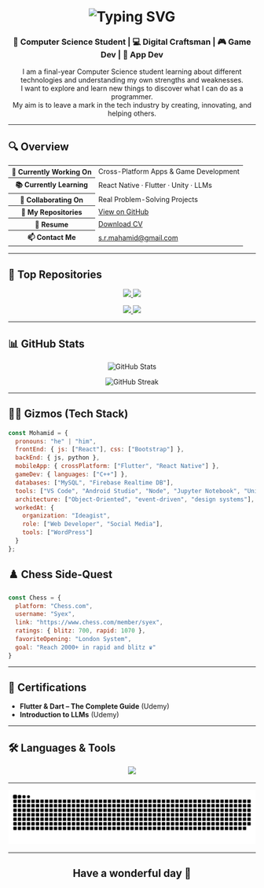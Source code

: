 <h1 align="center">
  <img src="https://readme-typing-svg.demolab.com?font=Fira+Code&weight=600&size=30&pause=1000&color=2D68C4&center=true&vCenter=true&width=500&height=80&lines=Hi,+I'm+Syed+Mohamid+Raza" alt="Typing SVG" />
</h1>

<h3 align="center">
🚀 Computer Science Student | 💻 Digital Craftsman | 🎮 Game Dev | 📲 App Dev
</h3>

<p align="center">
I am a final-year Computer Science student learning about different technologies and understanding my own strengths and weaknesses.<br>
I want to explore and learn new things to discover what I can do as a programmer.<br>
My aim is to leave a mark in the tech industry by creating, innovating, and helping others.<br>
</p>

---

## 🔍 Overview

<table align="center">
  <tr>
    <th>🔭 Currently Working On</th>
    <td>Cross-Platform Apps & Game Development</td>
  </tr>
  <tr>
    <th>📚 Currently Learning</th>
    <td>React Native · Flutter · Unity · LLMs</td>
  </tr>
  <tr>
    <th>🤝 Collaborating On</th>
    <td>Real Problem-Solving Projects</td>
  </tr>
  <tr>
    <th>📁 My Repositories</th>
    <td><a href="https://github.com/Sye0x?tab=repositories" target="_blank">View on GitHub</a></td>
  </tr>
  <tr>
    <th>📄 Resume</th>
    <td><a href="https://github.com/Sye0x/Sye0x/blob/main/Syed%20Mohamid%20Raza%20.pdf" target="_blank">Download CV</a></td>
  </tr>
  <tr>
    <th>📫 Contact Me</th>
    <td><a href="mailto:s.r.mahamid@gmail.com">s.r.mahamid@gmail.com</a></td>
  </tr>
</table>


---

## 🌟 Top Repositories
<p align="center">
  <a href="https://github.com/Sye0x/Sorting-Algorithm-Virtual-APP">
    <img src="https://github-readme-stats.vercel.app/api/pin/?username=Sye0x&repo=Sorting-Algorithm-Virtual-APP&theme=transparent&title_color=2D68C4&icon_color=2D68C4&text_color=ffffff&border_color=2D68C4" />
  </a>
  <a href="https://github.com/Sye0x/TIC-TAC-TOE-Impossible-Bot">
    <img src="https://github-readme-stats.vercel.app/api/pin/?username=Sye0x&repo=TIC-TAC-TOE-Impossible-Bot&theme=transparent&title_color=2D68C4&icon_color=2D68C4&text_color=ffffff&border_color=2D68C4" />
  </a>
</p>

<p align="center">
  <a href="https://github.com/Sye0x/Cookie-Clicker">
    <img src="https://github-readme-stats.vercel.app/api/pin/?username=Sye0x&repo=Cookie-Clicker&theme=transparent&title_color=2D68C4&icon_color=2D68C4&text_color=ffffff&border_color=2D68C4" />
  </a>
  <a href="https://github.com/Sye0x/2048-Game">
    <img src="https://github-readme-stats.vercel.app/api/pin/?username=Sye0x&repo=2048-Game&theme=transparent&title_color=2D68C4&icon_color=2D68C4&text_color=ffffff&border_color=2D68C4" />
  </a>
</p>

---

## 📊 GitHub Stats

<p align="center">
  <img src="https://github-readme-stats.vercel.app/api?username=Sye0x&show_icons=true&theme=transparent&cache_bust=1" width="350" alt="GitHub Stats" />
</p>


<p align="center">
  <img src="https://github-readme-streak-stats-xi-tan.vercel.app/api?user=Sye0x&theme=transparent&cache_bust=1" width="350" alt="GitHub Streak" />
</p>


---

## 👨‍💻 Gizmos (Tech Stack)

```javascript
const Mohamid = {
  pronouns: "he" | "him",
  frontEnd: { js: ["React"], css: ["Bootstrap"] },
  backEnd: { js, python },
  mobileApp: { crossPlatform: ["Flutter", "React Native"] },
  gameDev: { languages: ["C++"] },
  databases: ["MySQL", "Firebase Realtime DB"],
  tools: ["VS Code", "Android Studio", "Node", "Jupyter Notebook", "Unity"],
  architecture: ["Object-Oriented", "event-driven", "design systems"],
  workedAt: {
    organization: "Ideagist",
    role: ["Web Developer", "Social Media"],
    tools: ["WordPress"]
  }
};
```
<h2>♟️ Chess Side-Quest</h2>

```javascript
const Chess = {
  platform: "Chess.com",
  username: "Syex",
  link: "https://www.chess.com/member/syex",
  ratings: { blitz: 700, rapid: 1070 },
  favoriteOpening: "London System",
  goal: "Reach 2000+ in rapid and blitz ♛"
}
```
---

## 🏅 Certifications

- **Flutter & Dart – The Complete Guide** (Udemy)  
- **Introduction to LLMs** (Udemy)

---

## 🛠️ Languages & Tools

<p align="center">
  <img src="https://skillicons.dev/icons?i=react,nextjs,flutter,unity,nodejs,tailwind,bootstrap,python,flask,mysql,firebase,git,vscode,androidstudio" />
</p>

---

<div align="center">
  <img src="https://github.com/Sye0x/SnakeGameGit/blob/output/github-snake-dark.svg" alt="snake gif">
</div>

---

<h2 align="center">Have a wonderful day 🎇</h2>
